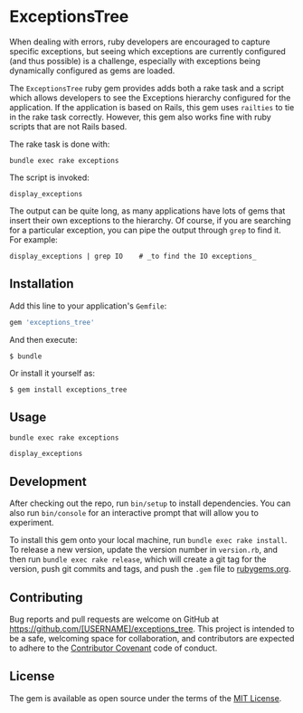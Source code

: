 # ExceptionsTree

When dealing with errors, ruby developers are encouraged to capture specific
exceptions, but seeing which exceptions are currently configured (and thus
possible) is a challenge, especially with exceptions being dynamically
configured as gems are loaded.

The `ExceptionsTree` ruby gem provides adds both a rake task and a script which
allows developers to see the Exceptions hierarchy configured for the
application.   If the application is based on Rails, this gem uses `railties`
to tie in the rake task correctly.  However, this gem also works fine with ruby
scripts that are not Rails based.

The rake task is done with:

    bundle exec rake exceptions

The script is invoked:

    display_exceptions

The output can be quite long, as many applications have lots of gems that
insert their own exceptions to the hierarchy. Of course, if you are searching
for a particular exception, you can pipe the output through `grep` to find it.
For example:

    display_exceptions | grep IO    # _to find the IO exceptions_

## Installation

Add this line to your application's `Gemfile`:

```ruby
gem 'exceptions_tree'
```

And then execute:

    $ bundle

Or install it yourself as:

    $ gem install exceptions_tree

## Usage

    bundle exec rake exceptions

    display_exceptions

## Development

After checking out the repo, run `bin/setup` to install dependencies. You can
also run `bin/console` for an interactive prompt that will allow you to
experiment.

To install this gem onto your local machine, run `bundle exec rake install`. To
release a new version, update the version number in `version.rb`, and then run
`bundle exec rake release`, which will create a git tag for the version, push
git commits and tags, and push the `.gem` file to
[rubygems.org](https://rubygems.org).

## Contributing

Bug reports and pull requests are welcome on GitHub at
https://github.com/[USERNAME]/exceptions_tree. This project is intended to be
a safe, welcoming space for collaboration, and contributors are expected to
adhere to the [Contributor Covenant](http://contributor-covenant.org) code of
conduct.

## License

The gem is available as open source under the terms of the [MIT License](http://opensource.org/licenses/MIT).

